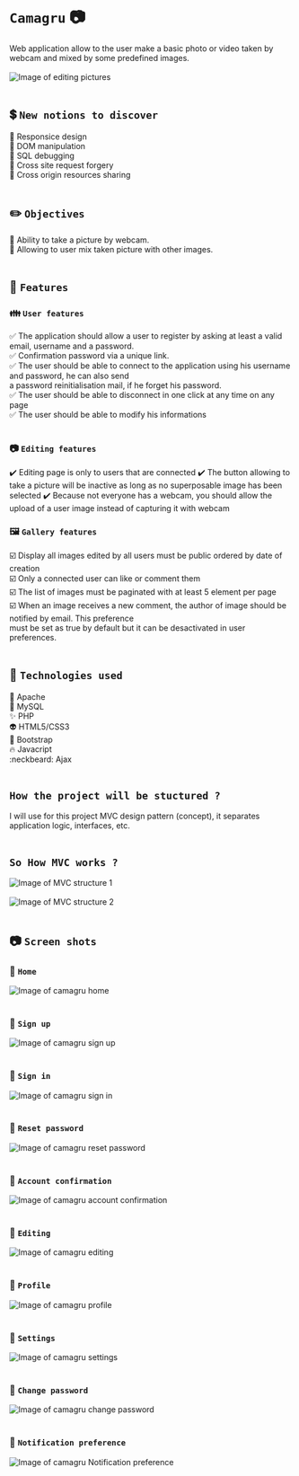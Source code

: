 # `Camagru` :camera:<br/>
Web application allow to the user make a basic photo or video taken by webcam and mixed by some predefined images.<br/><br/>
![Image of editing pictures](https://i.ibb.co/sQ9tZp5/6-editing.png)</br><br/>

## :heavy_dollar_sign: `New notions to discover`<br/>
:dart: Responsice design<br/>
:dart: DOM manipulation<br/>
:dart: SQL debugging<br/>
:dart: Cross site request forgery<br/>
:dart: Cross origin resources sharing<br/><br/>

## :pencil2: `Objectives`<br/>
:thought_balloon: Ability to take a picture by webcam.<br/>
:thought_balloon: Allowing to user mix taken picture with other images.<br/><br/>

## :open_file_folder: `Features`<br/>
### :family: `User features`<br/>
:white_check_mark: The application should allow a user to register by asking at least a valid email, username and a password.<br/>
:white_check_mark: Confirmation password via a unique link.<br/>
:white_check_mark: The user should be able to connect to the application using his username and password, he can also send</br>
a password reinitialisation mail, if he forget his password.<br/>
:white_check_mark: The user should be able to disconnect in one click at any time on any page<br/>
:white_check_mark: The user should be able to modify his informations <br/><br/>

### :camera: `Editing features`<br/>
:heavy_check_mark: Editing page is only to users that are connected
:heavy_check_mark: The button allowing to take a picture will be inactive as long as no superposable image has been selected
:heavy_check_mark: Because not everyone has a webcam, you should allow the upload of a user image instead of capturing it with webcam

### :framed_picture: `Gallery features`<br/>
:ballot_box_with_check: Display all images edited by all users must be public ordered by date of creation<br/>
:ballot_box_with_check: Only a connected user can like or comment them<br/>
:ballot_box_with_check: The list of images must be paginated with at least 5 element per page<br/>
:ballot_box_with_check: When an image receives a new comment, the author of image should be notified by email. This preference </br>
must be set as true by default but it can be desactivated in user preferences.<br/><br/>

## :100: `Technologies used`<br/>
:dizzy: Apache<br/>
:anger: MySQL<br/>
:sparkles: PHP<br/>
:alien: HTML5/CSS3<br/>
:eyes: Bootstrap<br/>
:fire: Javacript<br/>
:neckbeard: Ajax<br/><br/>

## `How the project will be stuctured ?`<br/>
I will use for this project MVC design pattern (concept), it separates application logic, interfaces, etc.<br/><br/>

## `So How MVC works ?`
![Image of MVC structure 1](https://i.ibb.co/FgSsXxb/MVC.png)
<br/><br/>
![Image of MVC structure 2](https://i.ibb.co/Cn3vzZP/MVC1.png)
<br/><br/>

## :camera: `Screen shots`</br>
### :triangular_flag_on_post: `Home`</br>
![Image of camagru home](https://i.ibb.co/mb93yHG/camagru-home.png)</br>
</br>
### :triangular_flag_on_post: `Sign up`</br>
![Image of camagru sign up](https://i.ibb.co/Rp41ST3/camagru-signup.png)</br>
</br>
### :triangular_flag_on_post: `Sign in`</br>
![Image of camagru sign in](https://i.ibb.co/DVLK2SG/camagru-signin.png)</br>
<br/>
### :triangular_flag_on_post: `Reset password`</br>
![Image of camagru reset password](https://i.ibb.co/jZkwRL5/4-resetpassword.png)</br>
<br/>
### :triangular_flag_on_post: `Account confirmation`</br>
![Image of camagru account confirmation](https://i.ibb.co/YLPdgty/5-account-confirmation.png)</br>
<br/>
### :triangular_flag_on_post: `Editing`</br>
![Image of camagru editing](https://i.ibb.co/sQ9tZp5/6-editing.png)</br>
<br/>
### :triangular_flag_on_post: `Profile`</br>
![Image of camagru profile](https://i.ibb.co/cCD5zmV/6-profile.png)</br>
<br/>
### :triangular_flag_on_post: `Settings`</br>
![Image of camagru settings](https://i.ibb.co/PZc6Hrv/7-settings.png)</br>
<br/>
### :triangular_flag_on_post: `Change password`</br>
![Image of camagru change password](https://i.ibb.co/zrWCS0f/8-change-password.png)</br>
<br/>
### :triangular_flag_on_post: `Notification preference`</br>
![Image of camagru Notification preference](https://i.ibb.co/sqxBDSq/9-notif-preference.png)</br>
<br/>
